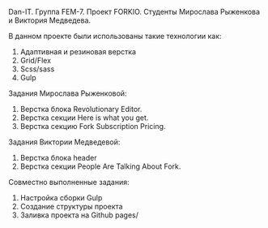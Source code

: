 Dan-IT. 
Группа FEM-7. 
Проект FORKIO. 
Студенты Мирослава Рыженкова и Виктория Медведева.

В данном проекте были использованы такие технологии как:
1. Адаптивная и резиновая верстка
2. Grid/Flex
3. Scss/sass
4. Gulp


Задания Мирослава Рыженковой:
1. Верстка блока Revolutionary Editor.
2. Верстка секции Here is what you get.
3. Верстка секцию Fork Subscription Pricing. 


Задания Виктории Медведевой:
1. Верстка блока header
2. Верстка секции People Are Talking About Fork.


Совместно выполненные задания:
1. Настройка сборки Gulp
2. Создание структуры проекта
3. Заливка проекта на Github pages/
